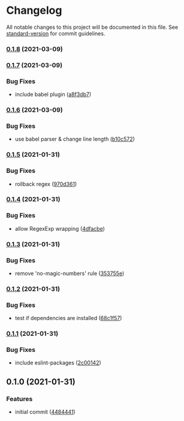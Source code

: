 # Changelog

All notable changes to this project will be documented in this file. See [standard-version](https://github.com/conventional-changelog/standard-version) for commit guidelines.

### [0.1.8](https://github.com/kwangure/eslint-config-svelte/compare/v0.1.7...v0.1.8) (2021-03-09)

### [0.1.7](https://github.com/kwangure/eslint-config-svelte/compare/v0.1.6...v0.1.7) (2021-03-09)


### Bug Fixes

* include babel plugin ([a8f3db7](https://github.com/kwangure/eslint-config-svelte/commit/a8f3db724aa4d9f488a12fc5cc55bda7ddcf1fc9))

### [0.1.6](https://github.com/kwangure/eslint-config-svelte/compare/v0.1.5...v0.1.6) (2021-03-09)


### Bug Fixes

* use babel parser & change line length ([b10c572](https://github.com/kwangure/eslint-config-svelte/commit/b10c57245ecf4a2ce0f318903dea438506036ee3))

### [0.1.5](https://github.com/kwangure/eslint-config-svelte/compare/v0.1.4...v0.1.5) (2021-01-31)


### Bug Fixes

* rollback regex ([970d361](https://github.com/kwangure/eslint-config-svelte/commit/970d361a0e59089466173a63fd51a97009a450d7))

### [0.1.4](https://github.com/kwangure/eslint-config-svelte/compare/v0.1.3...v0.1.4) (2021-01-31)


### Bug Fixes

* allow RegexExp wrapping ([4dfacbe](https://github.com/kwangure/eslint-config-svelte/commit/4dfacbe02a99ba8f2fda9973361a4ca476e5f4a9))

### [0.1.3](https://github.com/kwangure/eslint-config-svelte/compare/v0.1.2...v0.1.3) (2021-01-31)


### Bug Fixes

* remove 'no-magic-numbers' rule ([353755e](https://github.com/kwangure/eslint-config-svelte/commit/353755e921077fcca159bea4b7be3340e7cb5acc))

### [0.1.2](https://github.com/kwangure/eslint-config-svelte/compare/v0.1.1...v0.1.2) (2021-01-31)


### Bug Fixes

* test if dependencies are installed ([68c1f57](https://github.com/kwangure/eslint-config-svelte/commit/68c1f5799540ec1942e6d762cc6f6c448231ad5c))

### [0.1.1](https://github.com/kwangure/eslint-config-svelte/compare/v0.1.0...v0.1.1) (2021-01-31)


### Bug Fixes

* include eslint-packages ([2c00142](https://github.com/kwangure/eslint-config-svelte/commit/2c0014248bde384684e5659c4a615b796dcdeffb))

## 0.1.0 (2021-01-31)


### Features

* initial commit ([4484441](https://github.com/kwangure/eslint-config-svelte/commit/44844415b1a530f39ccac6db1d20f8636dfb716c))
